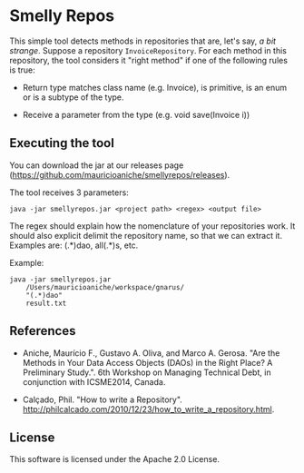 # Smelly Repos

This simple tool detects methods in repositories that are, let's say, _a bit strange_.
Suppose a repository `InvoiceRepository`. For each method in this repository, the tool
considers it "right method" if one of the following rules is true:

- Return type matches class name (e.g. Invoice), 
is primitive, is an enum or is a subtype of the type.  		

- Receive a parameter from the type (e.g. void save(Invoice i))

## Executing the tool

You can download the jar at our releases page (https://github.com/mauricioaniche/smellyrepos/releases).

The tool receives 3 parameters:

```
java -jar smellyrepos.jar <project path> <regex> <output file>
```

The regex should explain how the nomenclature of your repositories work. It should also
explicit delimit the repository name, so that we can extract it. Examples are: 
(.\*)dao, all(.\*)s, etc.

Example:

```
java -jar smellyrepos.jar 
	/Users/mauricioaniche/workspace/gnarus/ 
	"(.*)dao" 
	result.txt
``` 

## References

- Aniche, Maurício F., Gustavo A. Oliva, and Marco A. Gerosa. "Are the Methods in Your Data Access Objects (DAOs) in the Right Place? A Preliminary Study.". 6th Workshop on Managing Technical Debt, in conjunction with ICSME2014, Canada.

- Calçado, Phil. "How to write a Repository". http://philcalcado.com/2010/12/23/how_to_write_a_repository.html.

## License

This software is licensed under the Apache 2.0 License.
